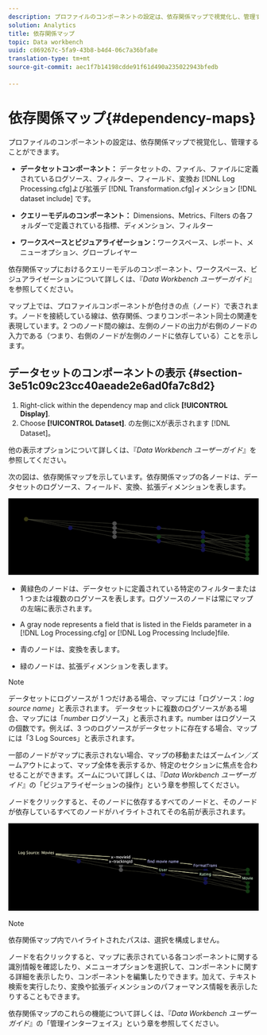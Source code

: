 ```yaml
---
description: プロファイルのコンポーネントの設定は、依存関係マップで視覚化し、管理することができます。
solution: Analytics
title: 依存関係マップ
topic: Data workbench
uuid: c869267c-5fa9-43b8-b4d4-06c7a36bfa8e
translation-type: tm+mt
source-git-commit: aec1f7b14198cdde91f61d490a235022943bfedb

---
```



# 依存関係マップ{#dependency-maps}

プロファイルのコンポーネントの設定は、依存関係マップで視覚化し、管理することができます。

* **データセットコンポーネント：** データセットの、ファイル、ファイルに定義されているログソース、フィルター、フィールド、変換お [!DNL Log Processing.cfg]よび拡張デ [!DNL Transformation.cfg]ィメンション [!DNL dataset include] です。

* **クエリーモデルのコンポーネント：** Dimensions、Metrics、Filters の各フォルダーで定義されている指標、ディメンション、フィルター
* **ワークスペースとビジュアライゼーション：**&#x200B;ワークスペース、レポート、メニューオプション、グローブレイヤー

依存関係マップにおけるクエリーモデルのコンポーネント、ワークスペース、ビジュアライゼーションについて詳しくは、『*Data Workbench ユーザーガイド*』を参照してください。

マップ上では、プロファイルコンポーネントが色付きの点（ノード）で表されます。ノードを接続している線は、依存関係、つまりコンポーネント同士の関連を表現しています。2 つのノード間の線は、左側のノードの出力が右側のノードの入力である（つまり、右側のノードが左側のノードに依存している）ことを示します。

## データセットのコンポーネントの表示 {#section-3e51c09c23cc40aeade2e6ad0fa7c8d2}

1. Right-click within the dependency map and click **[!UICONTROL Display]**.
1. Choose **[!UICONTROL Dataset]**. の左側にXが表示されます [!DNL Dataset]。

他の表示オプションについて詳しくは、『*Data Workbench ユーザーガイド*』を参照してください。

次の図は、依存関係マップを示しています。依存関係マップの各ノードは、データセットのログソース、フィールド、変換、拡張ディメンションを表します。

![](assets/vis_DependencyMap.png)

* 黄緑色のノードは、データセットに定義されている特定のフィルターまたは 1 つまたは複数のログソースを表します。ログソースのノードは常にマップの左端に表示されます。
* A gray node represents a field that is listed in the Fields parameter in a [!DNL Log Processing.cfg] or [!DNL Log Processing Include]file.

* 青のノードは、変換を表します。
* 緑のノードは、拡張ディメンションを表します。

>[!NOTE]
>
>データセットにログソースが 1 つだけある場合、マップには「ログソース：*log source name*」と表示されます。 データセットに複数のログソースがある場合、マップには「*number* ログソース」と表示されます。number はログソースの個数です。例えば、3 つのログソースがデータセットに存在する場合、マップには「3 Log Sources」と表示されます。

一部のノードがマップに表示されない場合、マップの移動またはズームイン／ズームアウトによって、マップ全体を表示するか、特定のセクションに焦点を合わせることができます。ズームについて詳しくは、『*Data Workbench ユーザーガイド*』の「ビジュアライゼーションの操作」という章を参照してください。

ノードをクリックすると、そのノードに依存するすべてのノードと、そのノードが依存しているすべてのノードがハイライトされてその名前が表示されます。

![](assets/vis_DependencyMap_HighlightedPath.png)

>[!NOTE]
>
>依存関係マップ内でハイライトされたパスは、選択を構成しません。

ノードを右クリックすると、マップに表示されている各コンポーネントに関する識別情報を確認したり、メニューオプションを選択して、コンポーネントに関する詳細を表示したり、コンポーネントを編集したりできます。加えて、テキスト検索を実行したり、変換や拡張ディメンションのパフォーマンス情報を表示したりすることもできます。

依存関係マップのこれらの機能について詳しくは、『*Data Workbench ユーザーガイド*』の「管理インターフェイス」という章を参照してください。
